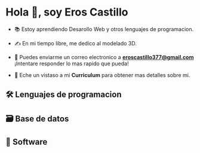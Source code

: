 <h1>Hola 👋, soy Eros Castillo</h1>

- 📚 Estoy aprendiendo Desarollo Web y otros lenguajes de programacion.

- ✍️ En mi tiempo libre, me dedico al modelado 3D.

- 📧 Puedes enviarme un correo electronico a **eroscastillo377@gmail.com** ¡Intentare responder lo mas rapido que pueda!

- 📄 Eche un vistaso a mi **Curriculum** para obtener mas detalles sobre mi.

<h2>🛠 Lenguajes de programacion</h2>



<h2>🗃 Base de datos</h2>

<h2>🧰 Software</h2>

